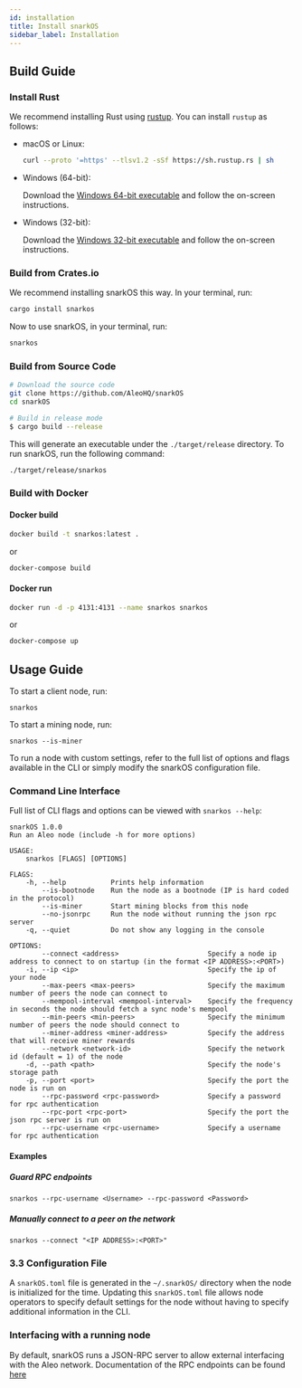 ```yaml
---
id: installation
title: Install snarkOS
sidebar_label: Installation
---
```


## Build Guide

### Install Rust

We recommend installing Rust using [rustup](https://www.rustup.rs/). You can install `rustup` as follows:

- macOS or Linux:
  ```bash
  curl --proto '=https' --tlsv1.2 -sSf https://sh.rustup.rs | sh
  ```

- Windows (64-bit):  
  
  Download the [Windows 64-bit executable](https://win.rustup.rs/x86_64) and follow the on-screen instructions.

- Windows (32-bit):  
  
  Download the [Windows 32-bit executable](https://win.rustup.rs/i686) and follow the on-screen instructions.
  
### Build from Crates.io

We recommend installing snarkOS this way. In your terminal, run:

```bash
cargo install snarkos
```

Now to use snarkOS, in your terminal, run:
```bash
snarkos
```

### Build from Source Code

```bash
# Download the source code
git clone https://github.com/AleoHQ/snarkOS
cd snarkOS

# Build in release mode
$ cargo build --release
```

This will generate an executable under the `./target/release` directory. To run snarkOS, run the following command:
```bash
./target/release/snarkos
```

### Build with Docker

#### Docker build
```bash
docker build -t snarkos:latest .
``` 
or 
```bash
docker-compose build
```

#### Docker run
``` bash
docker run -d -p 4131:4131 --name snarkos snarkos 
```
or
```bash
docker-compose up
```

## Usage Guide

To start a client node, run:
```
snarkos
```

To start a mining node, run:
```
snarkos --is-miner
```

To run a node with custom settings, refer to the full list of options and flags available 
in the CLI or simply modify the snarkOS configuration file.

### Command Line Interface

Full list of CLI flags and options can be viewed with `snarkos --help`:

```
snarkOS 1.0.0
Run an Aleo node (include -h for more options)

USAGE:
    snarkos [FLAGS] [OPTIONS]

FLAGS:
    -h, --help           Prints help information
        --is-bootnode    Run the node as a bootnode (IP is hard coded in the protocol)
        --is-miner       Start mining blocks from this node
        --no-jsonrpc     Run the node without running the json rpc server
    -q, --quiet          Do not show any logging in the console

OPTIONS:
        --connect <address>                      Specify a node ip address to connect to on startup (in the format <IP ADDRESS>:<PORT>)
    -i, --ip <ip>                                Specify the ip of your node
        --max-peers <max-peers>                  Specify the maximum number of peers the node can connect to
        --mempool-interval <mempool-interval>    Specify the frequency in seconds the node should fetch a sync node's mempool
        --min-peers <min-peers>                  Specify the minimum number of peers the node should connect to
        --miner-address <miner-address>          Specify the address that will receive miner rewards
        --network <network-id>                   Specify the network id (default = 1) of the node
    -d, --path <path>                            Specify the node's storage path
    -p, --port <port>                            Specify the port the node is run on
        --rpc-password <rpc-password>            Specify a password for rpc authentication
        --rpc-port <rpc-port>                    Specify the port the json rpc server is run on
        --rpc-username <rpc-username>            Specify a username for rpc authentication
```

#### Examples

##### Guard RPC endpoints
```
snarkos --rpc-username <Username> --rpc-password <Password>
```

##### Manually connect to a peer on the network
```
snarkos --connect "<IP ADDRESS>:<PORT>"
```

### 3.3 Configuration File

A `snarkOS.toml` file is generated in the `~/.snarkOS/` directory when the node is initialized for the time. 
Updating this `snarkOS.toml` file allows node operators to specify default settings for the node without 
having to specify additional information in the CLI.

### Interfacing with a running node

By default, snarkOS runs a JSON-RPC server to allow external interfacing with the Aleo network. Documentation of the RPC endpoints can be found [here](aleo/documentation/autogen/testnet/rpc/rpc_server/00_configurations.md)
